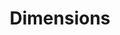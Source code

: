 ---
bigquery: https://console.cloud.google.com/bigquery?p=covid-19-dimensions-ai&page=table&d=data&t=publications
contributors: Digital Science, https://www.digital-science.com/
cost: Free for personal, non-commercial use.
description: Dimensions contains more than 100 million publications, ranging from
  articles published in scholarly journals, books and book chapters, to preprints
  and conference proceedings. All publications are contextualized with linked data
  sets, funding, publications, patents, clinical trials, and policy documents. You
  can also view associated categories, funders, institutions, and researcher profiles.
documentation: https://docs.dimensions.ai/bigquery/index.html
last_edit: Mon, 04 Apr 2022 19:04:00 GMT
location: https://www.dimensions.ai/products/free/
maintained_by: Digital Science, https://www.digital-science.com/
schema_fields: '[''researcher_ids'', ''parent_id'', ''start_date'', ''associated_publication_pmid'',
  ''expiration_date'', ''funding_details'', ''supporting_grant_ids'', ''associated_grant_ids'',
  ''conference'', ''citations'', ''type'', ''granted_date'', ''eisbn'', ''established'',
  ''conditions'', ''original_abstract'', ''assignee_countries'', ''acknowledgements'',
  ''funding_amount'', ''registry'', ''kind'', ''assignee_orgs'', ''relationships'',
  ''ipcr'', ''wikipedia_url'', ''original_title'', ''journal'', ''organisation_details'',
  ''types'', ''date_normal'', ''abstract'', ''acronym'', ''publication_date'', ''research_org_country_names'',
  ''links'', ''funding_currency'', ''phase'', ''research_org_countries'', ''funding_aud'',
  ''category_icrp_ct'', ''name'', ''funding_eur'', ''funding_gbp'', ''editors'', ''clinical_trial_ids'',
  ''research_org_cities'', ''category_uoa'', ''priority_date'', ''family_id'', ''mesh_headings'',
  ''active_years'', ''category_hrcs_hc'', ''foa_number'', ''funder_org_acronyms'',
  ''research_org_state_codes'', ''filing_date'', ''repository_name'', ''resulting_publication_doi'',
  ''mesh_terms'', ''repository_url'', ''concepts'', ''cited_by_ids'', ''id'', ''funder_org'',
  ''open_access_categories'', ''family_count'', ''isbn'', ''citation_string'', ''altmetrics'',
  ''linkout'', ''categories'', ''publisher'', ''category_icrp_cso'', ''category_rcdc'',
  ''date_modified'', ''current_assignee'', ''inventor_names'', ''investigators'',
  ''funder_org_countries'', ''date'', ''research_org_city_names'', ''end_date'', ''book_series_title'',
  ''funder_countries'', ''category_sdg'', ''filing_year'', ''associated_publication_doi'',
  ''associated_publication_id'', ''research_orgs'', ''pmid'', ''funding_nzd'', ''publication_year'',
  ''pages'', ''authors'', ''category_hra'', ''application_number'', ''resulting_publication_ids'',
  ''repository_id'', ''language'', ''original_assignee_orgs'', ''year'', ''expiration_year'',
  ''patent_ids'', ''description'', ''embargo_date'', ''priority_year'', ''category_bra'',
  ''publication_ids'', ''current_assignee_orgs'', ''journal_lists'', ''filing_status'',
  ''subtitles'', ''proceedings_title'', ''reference_ids'', ''gender'', ''external_ids'',
  ''funder_org_cities'', ''jurisdiction'', ''start_year'', ''brief_title'', ''funding_cny'',
  ''date_online'', ''funding_cad'', ''research_org_state_names'', ''issue'', ''end_year'',
  ''funding_chf'', ''arxiv_id'', ''current_assignee_countries'', ''open_access_categories_v2'',
  ''interventions'', ''acronyms'', ''legal_events'', ''funding_jpy'', ''metrics'',
  ''original_assignee_countries'', ''granted_year'', ''email_address'', ''date_inserted'',
  ''title'', ''created_date'', ''category_for'', ''address'', ''status'', ''original_assignee'',
  ''aliases'', ''family_members_ids'', ''associated_publication_arxiv_id'', ''source_id'',
  ''volume'', ''date_print'', ''date_imported_gbq'', ''category_hrcs_rac'', ''citations_count'',
  ''grant_number'', ''license'', ''funder_org_state_codes'', ''funding_usd'', ''doi'',
  ''labels'', ''cpc'', ''book_title'', ''pmcid'', ''funder_orgs'', ''legal_status'']'
shortname: dimensions
tags:
- scholarly literature
- patents
- funding
- clinical trials
- academic profiles
terms_of_use: 'Use of both the Dimensions COVID-19 dataset and full Dimensions dataset
  are subject to the Dimensions Terms of use: https://www.dimensions.ai/policies-terms-legal '
title: Dimensions
uuid: dcff88bd-fe6b-4fdb-8159-809bf9d7bc1c
---